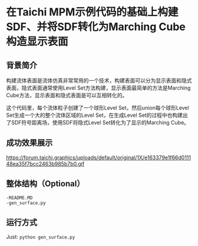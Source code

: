 # 在Taichi MPM示例代码的基础上构建SDF、并将SDF转化为Marching Cube构造显示表面



## 背景简介

构建流体表面是流体仿真非常常用的一个技术，构建表面可以分为显示表面和隐式表面，隐式表面通常使用Level Set方法构建，显示表面最简单的方法是Marching Cube方法，显示表面和隐式表面是可以互相转化的。

这个代码里，每个流体粒子创建了一个球形Level Set，然后union每个球形Level Set生成一个大的整个流体区域的Level Set，在生成Level Set的过程中也构建出了SDF符号距离场，使用SDF将隐式Level Set转化为了显示的Marching Cube。

## 成功效果展示

https://forum.taichi.graphics/uploads/default/original/1X/e163379e1f66d011148ea35f7bcc2463b985b7b0.gif

## 整体结构（Optional）



```
-README.MD
-gen_surface.py
```

## 运行方式



Just: `python gen_surface.py`
